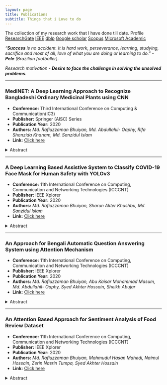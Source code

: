 ```yaml
---
layout: page
title: Publications
subtitle: Things that i Love to do
---
```


The collection of my research work that I have done till date. Profile [ResearchGate](https://www.researchgate.net/profile/Md_Bhuiyan52) [IEEE](https://ieeexplore.ieee.org/author/37088532848) [dblp](https://dblp.org/pid/276/8741.html) [Google scholar](https://scholar.google.com/citations?user=vKbKsA8AAAAJ&hl=en) [Scopus](https://www.scopus.com/authid/detail.uri?authorId=57220038152)
[Microsoft Academic](https://academic.microsoft.com/author/3094476699/publication/search?q=Md.%20Rafiuzzaman%20Bhuiyan&qe=Composite(AA.AuId%253D3094476699)&f=&orderBy=0&paperId=3093818734)

*“**Success** is no accident. It is hard work, perseverance, learning, studying, sacrifice and most of all, love of what you are doing or learning to do.” - **Pele** (Brazilian footballer).*

*Research motivation - **Desire to face the challenge in solving the unsolved problems**.*

---
### MediNET: A Deep Learning Approach to Recognize Bangladeshi Ordinary Medicinal Plants using CNN
- **Conference:** Third International Conference on Computing & Communication(IC3)
- **Publisher:** Springer (AISC) Series 
- **Publication Year:** 2020
- **Authors:** _Md. Rafiuzzaman Bhuiyan, Md. Abdullahil- Oaphy, Rifa Shanzida Khanam, Md. Sanzidul Islam_ 
- **Link:** [Click here](https://link.springer.com/chapter/10.1007/978-981-15-7394-1_35)
<details>
  <summary>Abstract</summary>
  <p>Medicine is the only thing by which we use where we feel bad condition of our body physical and mental illness. Most of medicines made of specific plants from our nature. These plants are also known as a medicinal plant. All the traditional Bangladeshi medical systems namely Ayurveda, Unani , Homeopathy prominently use medicinal plants. So, it is important to classify the right plant for medical preparation. The ability of identify these plants automatically is need in recent days. For this we proposed a renowned algorithm called Convolutional neural network for recognizing the plants from leaf image. Our algorithm got 84.58% accuracy. We developed this by us. We believe that in future the individuals who don’t distinguish medicinal plants they will recognize using this methodology.</p>
</details>

***

### A Deep Learning Based Assistive System to Classify COVID-19 Face Mask for Human Safety with YOLOv3
- **Conference:** 11th International Conference on Computing, Communication and Networking Technologies (ICCCNT)
- **Publisher:** IEEE Xplorer
- **Publication Year:** 2020
- **Authors:** _Md. Rafiuzzaman Bhuiyan, Sharun Akter Khushbu, Md. Sanzidul Islam_ 
- **Link:** [Click here](https://ieeexplore.ieee.org/document/9225384)
<details>
  <summary>Abstract</summary>
  <p>Computer vision learning pay a high attention due to global pandemic COVID-19 to enhance public health service. During the fatality, tiny object detection is a more challenging task of computer vision, as it recruits the pair of classification and detection beneath of video illustration. Compared to other
object detection deep neural networks demonstrated a helpful object detection with a superior achievement that is Face mask
detection. However, accession with YOLOv3 covered by an exclusive topic which through certainly happening natural disease
people get advantage. Added with face mask detection performed well by the YOLOv3 where it measures real time performance
regarding a powerful GPU. whereas computation power with low memory YOLO darknet command sufficient for real time
manner. Regarding the paper section below we have attained that people who wear face masks or not, its trained by the face
mask image and non face mask image. Under the experimental conditions, real time video data that finalized over detection,
localization and recognition. Experimental results that show average loss 0.0713 and 0.0676 after training 4000 epochs. After
training 4000 epochs mAP score is 0.96. This unique approach of face mask visualization system attained noticeable output which
has 96% classification and detection accuracy.
  </p>
</details>

***

### An Approach for Bengali Automatic Question Answering System using Attention Mechanism
- **Conference:** 11th International Conference on Computing, Communication and Networking Technologies (ICCCNT)
- **Publisher:** IEEE Xplorer
- **Publication Year:** 2020
- **Authors:** _Md. Rafiuzzaman Bhuiyan, Abu Kaisar Mohammad Masum, Md. Abdullahil- Oaphy, Syed Akhter Hossain, Sheikh Abujar_
- **Link:** [Click here](https://ieeexplore.ieee.org/document/9225264)
<details>
  <summary>Abstract</summary>
<p>Question answering is a set of tools for obtaining detailed answers from user questions. At present, it is gaining very popularity day by day in the area of NLP research. There is a lot of work done in English. Still, become the seventh spoken language has not notable development at all. In Bengali very little work we've seen so far. Many types of problems can be solved by answering questions. Automatic question answering system is very much needed to solve various problems through Q&A. It is a very challenging task to create this type of system. In our paper we developed an automatic context based Question&Answering system using sequence to sequence architecture. An encoder layer will be used with a bi-directional LSTM and a decoder layer followed by an attention mechanism. The main challenge of this work is - data collection, finding the right vocabulary for word mapping and lots more. The main function of our model is to answer the questions. We have been able to successfully answer the question and reduce our training loss to 0.003.</p>
</details>

***

### An Attention Based Approach for Sentiment Analysis of Food Review Dataset
- **Conference:** 11th International Conference on Computing, Communication and Networking Technologies (ICCCNT)
- **Publisher:** IEEE Xplorer
- **Publication Year:** 2020
- **Authors:** _Md. Rafiuzzaman Bhuiyan, Mahmudul Hasan Mahedi, Naimul Hossain, Zerin Nasrin Tumpa, Syed Akhter Hossain_
- **Link:** [Click here](https://ieeexplore.ieee.org/document/9225637)
<details>
  <summary>Abstract</summary>
<p>Sentiment Analysis is a technique related to text analysis and natural language processing used to detect various types of insights or information from a portion of text. Over the past few years, researchers have done many works regarding this. In Bangladesh, many online services like-e-com become very popular day by day. One of them is online food delivery services. We can order various foods of our choice from online and sometimes people gives reviews based on that food. Those reviews are usually discarded as unstructured data which of them have no work in further. In this piece of research focus primarily on those unstructured data to analyze them in a correct manner to find insight into customers' behavior and their reactions on those online platforms. To do this experiment first we collect data from websites. Later deep learning-based techniques applied here. For baseline structure, we have used both CNN and LSTM models. Then for improving the model accuracy an attention mechanism applied followed by CNN which gives us 98.45% accuracy. We've also evaluated our model performances with some evaluation metrics also. From them, CNN based attention model gives a higher f1-score of 0.93.</p>
</deatils>

***

### An Approach for Bengali News Headline Classification Using LSTM
- **Conference:** 2nd INTERNATIONAL CONFERENCE ON EMERGING TECHNOLOGIES IN DATA MINING AND INFORMATION SECURITY (IEMIS 2020)
- **Publisher:** Springer (AISC) Series 
- **Publication Year:**  2020
- **Authors:** _Md. Rafiuzzaman Bhuiyan, Mumenunnessa Keya, Abu Kaisar Mohammad Masum, Syed Akhter Hossain, Sheikh Abujar_
- **Link:** [Click here](https://link.springer.com/chapter/10.1007/978-981-15-9927-9_30)
<details>
  <summary>Abstract</summary>
  <p>Headline is called the soul of news. Headline carries a very important meaning. Generally, many people start reading the news after seeing the headlines. It is very important for the user to classify the headlines that he/she preferred. Classifying news type based on their headlines is a problem of text classification which lies under natural language processing (NLP) research. In different languages, there are many works done but none of them observed in Bengali. In our work we tried to visualize our very first approach to solve this problem. A LSTM-based architecture is used for solving this problem. A total of 4580 headlines are trained in our model. Finally, our model gives us 91.22% accuracy. The main challenge of our work is finding the right word vector. As far headlines are made up with different types of words and there is no similarity between any of them, so it is difficult to map them.</p>
</deatils>

***

### Classifying The Usual Leaf Diseases of Paddy Plants in Bangladesh Using Multi-Layered CNN Architecture
- **Conference:** Third International Conference on Computing & Communication(IC3)
- **Publisher:** Springer (AISC) Series 
- **Publication Year:** 2020
- **Authors:** _Md. Abdullahil- Oaphy, Md. Rafiuzzaman Bhuiyan, Md. Sanzidul Islam_ 
- **Link:** [Click here](https://link.springer.com/chapter/10.1007/978-981-15-7394-1_37)
<details>
  <summary>Abstract</summary>
  <p>More than 130 million people in Bangladesh depends on riceas  their  main  food.  Half  of  the  employment  of  the  rural  area  and  theagricultural GDP of Bangladesh depends on rice production. Nearly morethan 10 million farmer families cultivate rice in Bangladesh. Almost 10% of rice cultivation is depreciated by different types of rice plant diseasescaused by pests This is the reason why we worked on detecting rice plant(Oryza sativa)disease  by  visual  observation(images). 3265  images  ofrice plant disease have been collected for this study which belongs to 4classes: Hispa, Brown Spot, Leaf Blast and the healthy ones. The imagesof diseased leaf are collected from rice fields. We have used a pre-trainedmodel for classification and extracting features.By using this model wegot a incentive results with the accuracy rate of 93.21%. </p>
  </details>

***

### Analysis Of Bangladeshi People’s Emotion During Covid-19 In Social Media Using Deep Learning
- **Conference:** 11th International Conference on Computing, Communication and Networking Technologies (ICCCNT)
- **Publisher:** IEEE Xplorer
- **Publication Year:** 2020
- **Authors:** _Md. Sabbir Alam Pran, Md. Rafiuzzaman Bhuiyan, Syed Akhter Hossain, Sheikh Abujar_
- **Link:** [Click here](https://ieeexplore.ieee.org/document/9225500)
<details>
  <summary>Abstract</summary>
  <p>World is passing through a very uncertain circumstance as Coronavirus becoming a great threat. Staying in home is the best solution now to be safe. People are now passing their most of the time in social platform. They're reacting in public posts, news, articles and also commenting there. And a persons comment can talk about his sentiment. Emotion exploration is a very famous topic in the field of data mining. Lots of work have been done yet. In this piece of research, Bangladeshi people's comments on several Facebook news post related to coronavirus have been analyzed to observe the sentiment of them toward this situation. Using three classes investigation have been done on their emotions. which are Analytical, Depressed, Angry. The data set was developed in Bangla language. Several deep learning algorithms have been applied and found the maximum accuracy in CNN 97.24% and in LSTM 95.33%. Result shows that most people commented analytically. The outcome draw up the public psychology of Bangladesh toward the pandemic.</p>
</deatils>

***

### Sentiment Analysis of Restaurant Reviews using Combined CNN-LSTM
- **Conference:** 11th International Conference on Computing, Communication and Networking Technologies (ICCCNT)
- **Publisher:** IEEE Xplorer
- **Publication Year:** 2020
- **Authors:** _Naimul Hossain, Md. Rafiuzzaman Bhuiyan, Zerin Nasrin Tumpa, Syed Akhter Hossain_
- **Link:** [Click here](https://ieeexplore.ieee.org/document/9225328)
<details>
  <summary>Abstract</summary>
  <p>The combination of machine learning approach and natural language processing is applied to analyze the sentiment of text for particular sentences. In this particular area lots of work done in recent times. Restaurant business was always a popular business in Bangladesh. These business is now Leaning towards online delivery services and the overall quality of restaurants are now judged by reviews of customers. One try to understand the quality of a restaurant by the reviews from other customers. These opinions of customers organizing in structured way and to understand perception of customers reviews and reactions is the main motto of our work. Collecting data was the first thing we have done for deploying this piece of work. Then making a dataset which we harvested from websites and tried to deploy with deep learning technique. In this piece of research, a combined CNN-LSTM architecture used in our dataset and got an accuracy of 94.22%. Also used some other performance metrics to evaluate our model.</p>
</deatils>

***

### Bangla Fake News Detection Based On Multichannel Combined CNN-LSTM
- **Conference:** 12th International Conference on Computing, Communication and Networking Technologies (ICCCNT)
- **Publisher:** IEEE Xplorer
- **Publication Year:** 2021
- **Authors:** _Md. Zahin Hossain George, Naimul Hossain, Md. Rafiuzzaman Bhuiyan, Abu Kaisar Mohammad Masum, Sheikh Abujar_
- **Link:** [Click here](https://ieeexplore.ieee.org/document/9580035)
<details>
  <summary>Abstract</summary>
<p>There have recently been many cases of unverified or misleading information circulating quickly over bogus web networks and news portals. This false news creates big damage to society and misleads people. For Example, in 2019 there was a rumor that the Padma Bridge of Bangladesh needed 100,000 human heads for sacrifice. This rumor turns into a deadly position and this misleading information takes the lives of innocent people. There is a lot of work in English but a few works in Bangla. In this study, we are going to identify the fake news from the unconsidered news source to provide the newsreader with natural news or real news. The paper is based on the combination of convolutional neural network (CNN) and long short term memory (LSTM) where CNN is used for deep feature extraction and LSTM is used for detection using the extracted feature. The first thing we did to deploy this piece of work was data collection. We compiled a data set from websites and attempted to deploy it using the methodology of deep learning which contains about 50k of news. With the proposed model of Multichannel combined CNN-LSTM architecture, our model gained an accuracy of 75.05% which is a good sign for detecting fake news in Bangla.</p>
</details>

***
